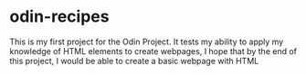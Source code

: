 # odin-recipes
This is my first project for the Odin Project. It tests my ability to apply my knowledge of HTML elements to create webpages, I hope that by the end of this project, I would be able to create a basic webpage with HTML
